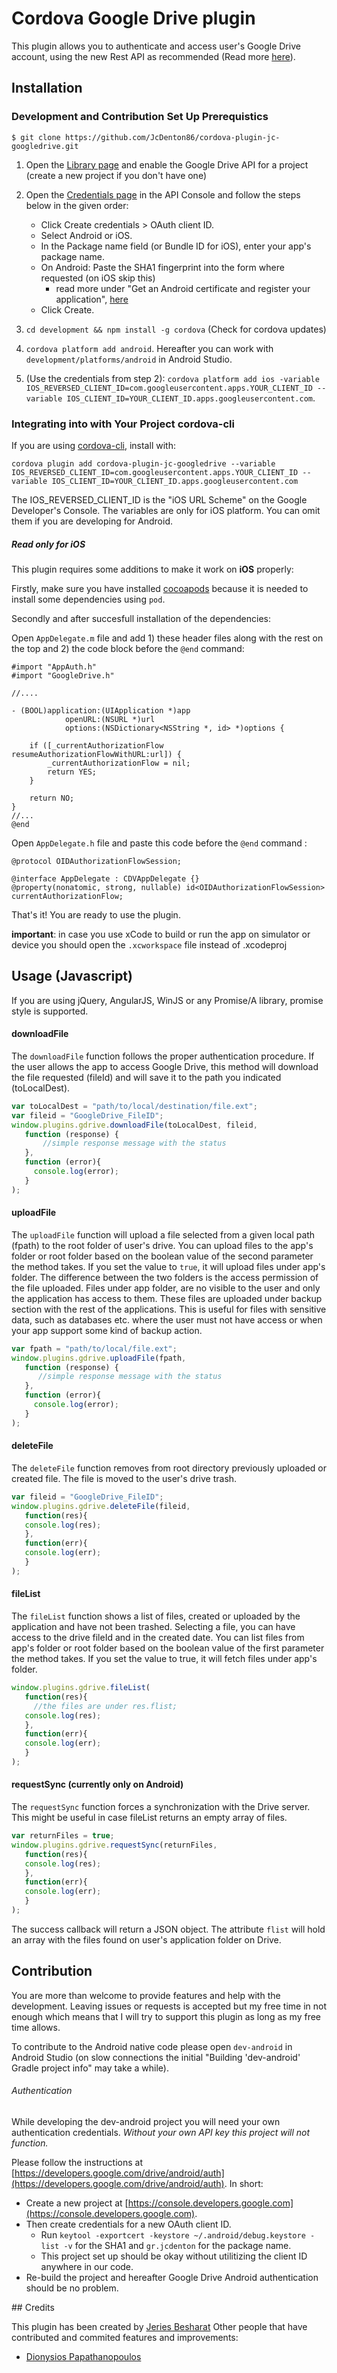 # Cordova Google Drive plugin

This plugin allows you to authenticate and access user's Google Drive account, using the new Rest API as recommended (Read more [here](https://github.com/google/google-api-objectivec-client-for-rest)).

## Installation

### Development and Contribution Set Up Prerequistics
``
$ git clone https://github.com/JcDenton86/cordova-plugin-jc-googledrive.git
``

1. Open the [Library page](https://console.developers.google.com/apis/library) and enable the Google Drive API for a project (create a new project if you don't have one)
2. Open the [Credentials page](https://console.developers.google.com/apis/credentials) in the API Console and follow the steps below in the given order:
    
    * Click Create credentials > OAuth client ID.
    * Select Android or iOS.
    * In the Package name field (or Bundle ID for iOS), enter your app's package name.
    * On Android: Paste the SHA1 fingerprint into the form where requested (on iOS skip this)
        * read more under "Get an Android certificate and register your application", [here](https://developers.google.com/drive/android/get-started)
    * Click Create.
3. `cd development && npm install -g cordova` (Check for cordova updates)
4. `cordova platform add android`. Hereafter you can work with `development/platforms/android` in Android Studio.
4. (Use the credentials from step 2): `cordova platform add ios -variable IOS_REVERSED_CLIENT_ID=com.googleusercontent.apps.YOUR_CLIENT_ID --variable IOS_CLIENT_ID=YOUR_CLIENT_ID.apps.googleusercontent.com`.

### Integrating into with Your Project  cordova-cli

If you are using [cordova-cli](https://github.com/apache/cordova-cli), install
with:

    cordova plugin add cordova-plugin-jc-googledrive --variable IOS_REVERSED_CLIENT_ID=com.googleusercontent.apps.YOUR_CLIENT_ID --variable IOS_CLIENT_ID=YOUR_CLIENT_ID.apps.googleusercontent.com
    
The IOS_REVERSED_CLIENT_ID is the "iOS URL Scheme" on the Google Developer's Console. The variables are only for iOS platform. You can omit them if you are developing for Android.

##### Read only for iOS

This plugin requires some additions to make it work on __iOS__ properly:

Firstly, make sure you have installed [cocoapods](https://cocoapods.org/) because it is needed to install some dependencies using `pod`. 

Secondly and after succesfull installation of the dependencies:

Open `AppDelegate.m` file and add 1) these header files along with the rest on the top and 2) the code block before the `@end` command:

```
#import "AppAuth.h"
#import "GoogleDrive.h"

//....

- (BOOL)application:(UIApplication *)app
            openURL:(NSURL *)url
            options:(NSDictionary<NSString *, id> *)options {
    
    if ([_currentAuthorizationFlow resumeAuthorizationFlowWithURL:url]) {
        _currentAuthorizationFlow = nil;
        return YES;
    }
    
    return NO;
}
//...
@end

```
Open `AppDelegate.h` file and paste this code before the `@end` command :
```
@protocol OIDAuthorizationFlowSession;

@interface AppDelegate : CDVAppDelegate {}
@property(nonatomic, strong, nullable) id<OIDAuthorizationFlowSession> currentAuthorizationFlow;

```

That's it! You are ready to use the plugin. 

__important__: in case you use xCode to build or run the app on simulator or device you should open the `.xcworkspace` file instead of .xcodeproj

## Usage (Javascript)

If you are using jQuery, AngularJS, WinJS or any Promise/A library, promise style is supported.

#### downloadFile

The `downloadFile` function follows the proper authentication procedure. If the user allows the app to access Google Drive, this method will download the file requested (fileId) and will save it to the path you indicated (toLocalDest).

```javascript
var toLocalDest = "path/to/local/destination/file.ext";
var fileid = "GoogleDrive_FileID";
window.plugins.gdrive.downloadFile(toLocalDest, fileid,
   function (response) {
       //simple response message with the status
   },
   function (error){
     console.log(error);
   }
);
```

#### uploadFile

The `uploadFile` function will upload a file selected from a given local path (fpath) to the root folder of user's drive. You can upload files to the app's folder or root folder based on the boolean value of the second parameter the method takes. If you set the value to `true`, it will upload files under app's folder.
The difference between the two folders is the access permission of the file uploaded. Files under app folder, are no visible to the user and only the application has access to them. These files are uploaded under backup section with the rest of the applications.
This is useful for files with sensitive data, such as databases etc. where the user must not have access or when your app support some kind of backup action.

```javascript
var fpath = "path/to/local/file.ext";
window.plugins.gdrive.uploadFile(fpath,
   function (response) {
      //simple response message with the status
   },
   function (error){
     console.log(error);
   }
);
```

#### deleteFile

The `deleteFile` function removes from root directory previously uploaded or created file. The file is moved to the user's drive trash.

```javascript
var fileid = "GoogleDrive_FileID";
window.plugins.gdrive.deleteFile(fileid,
   function(res){
   console.log(res);
   },
   function(err){
   console.log(err);
   }
);
```

#### fileList

The `fileList` function shows a list of files, created or uploaded by the application and have not been trashed. Selecting a file, you can have access to the drive fileId and in the created date. You can list files from app's folder or root folder based on the boolean value of the first parameter the method takes. If you set the value to true, it will fetch files under app's folder.

```javascript
window.plugins.gdrive.fileList(
   function(res){
     //the files are under res.flist;
   console.log(res);
   },
   function(err){
   console.log(err);
   }
);
```

#### requestSync (currently only on Android)

The `requestSync` function forces a synchronization with the Drive server. This might be useful in case fileList returns an empty array of files.

```javascript
var returnFiles = true;
window.plugins.gdrive.requestSync(returnFiles,
   function(res){
   console.log(res);
   },
   function(err){
   console.log(err);
   }
);
```
The success callback will return a JSON object. The attribute `flist` will hold an array with the files found on user's application folder on Drive.

## Contribution

You are more than welcome to provide features and help with the development.
Leaving issues or requests is accepted but my free time in not enough which means that I will try to support this plugin as long as my free time allows.  

To contribute to the Android native code please open `dev-android` in Android Studio (on slow connections the initial "Building 'dev-android' Gradle project info" may take a while).

###### Authentication

While developing the dev-android project you will need your own authentication credentials. _Without your own API key this project will not function._

Please follow the instructions at [https://developers.google.com/drive/android/auth](https://developers.google.com/drive/android/auth). In short:

- Create a new project at [https://console.developers.google.com](https://console.developers.google.com).
- Then create credentials for a new OAuth client ID.
  - Run `keytool -exportcert -keystore ~/.android/debug.keystore -list -v` for the SHA1 and `gr.jcdenton` for the package name.
  - This project set up should be okay without utilitizing the client ID anywhere in our code.
- Re-build the project and hereafter Google Drive Android authentication should be no problem.

## Credits

This plugin has been created by [Jeries Besharat](http://students.ceid.upatras.gr/~besarat)
Other people that have contributed and commited features and improvements:

* [Dionysios Papathanopoulos](https://se.linkedin.com/in/dionysios-papathanopoulos-1353a649)
